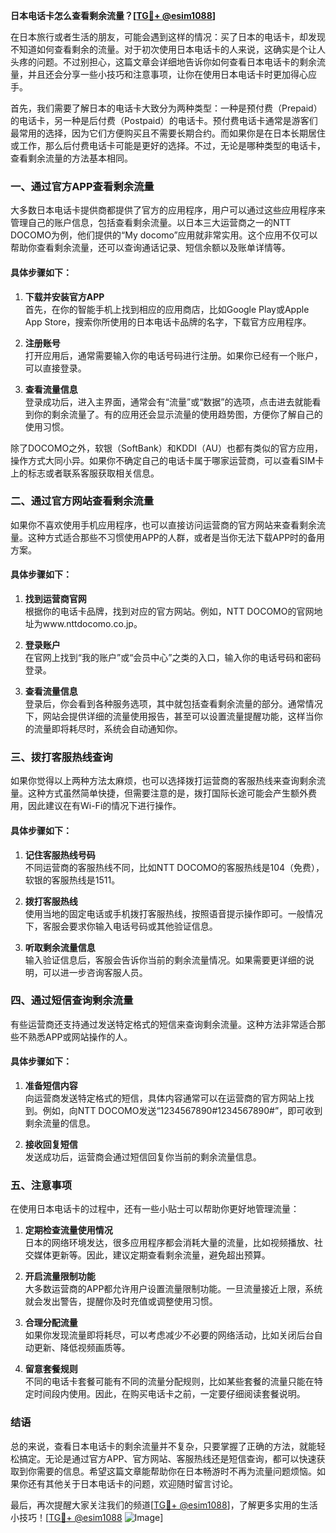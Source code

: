 **日本电话卡怎么查看剩余流量？[[TG💪+ @esim1088](https://t.me/s/esim1088)]**

在日本旅行或者生活的朋友，可能会遇到这样的情况：买了日本的电话卡，却发现不知道如何查看剩余的流量。对于初次使用日本电话卡的人来说，这确实是个让人头疼的问题。不过别担心，这篇文章会详细地告诉你如何查看日本电话卡的剩余流量，并且还会分享一些小技巧和注意事项，让你在使用日本电话卡时更加得心应手。

首先，我们需要了解日本的电话卡大致分为两种类型：一种是预付费（Prepaid）的电话卡，另一种是后付费（Postpaid）的电话卡。预付费电话卡通常是游客们最常用的选择，因为它们方便购买且不需要长期合约。而如果你是在日本长期居住或工作，那么后付费电话卡可能是更好的选择。不过，无论是哪种类型的电话卡，查看剩余流量的方法基本相同。

### **一、通过官方APP查看剩余流量**

大多数日本电话卡提供商都提供了官方的应用程序，用户可以通过这些应用程序来管理自己的账户信息，包括查看剩余流量。以日本三大运营商之一的NTT DOCOMO为例，他们提供的“My docomo”应用就非常实用。这个应用不仅可以帮助你查看剩余流量，还可以查询通话记录、短信余额以及账单详情等。

#### **具体步骤如下：**
1. **下载并安装官方APP**  
   首先，在你的智能手机上找到相应的应用商店，比如Google Play或Apple App Store，搜索你所使用的日本电话卡品牌的名字，下载官方应用程序。
   
2. **注册账号**  
   打开应用后，通常需要输入你的电话号码进行注册。如果你已经有一个账户，可以直接登录。

3. **查看流量信息**  
   登录成功后，进入主界面，通常会有“流量”或“数据”的选项，点击进去就能看到你的剩余流量了。有的应用还会显示流量的使用趋势图，方便你了解自己的使用习惯。

除了DOCOMO之外，软银（SoftBank）和KDDI（AU）也都有类似的官方应用，操作方式大同小异。如果你不确定自己的电话卡属于哪家运营商，可以查看SIM卡上的标志或者联系客服获取相关信息。

### **二、通过官方网站查看剩余流量**

如果你不喜欢使用手机应用程序，也可以直接访问运营商的官方网站来查看剩余流量。这种方式适合那些不习惯使用APP的人群，或者是当你无法下载APP时的备用方案。

#### **具体步骤如下：**
1. **找到运营商官网**  
   根据你的电话卡品牌，找到对应的官方网站。例如，NTT DOCOMO的官网地址为www.nttdocomo.co.jp。

2. **登录账户**  
   在官网上找到“我的账户”或“会员中心”之类的入口，输入你的电话号码和密码登录。

3. **查看流量信息**  
   登录后，你会看到各种服务选项，其中就包括查看剩余流量的部分。通常情况下，网站会提供详细的流量使用报告，甚至可以设置流量提醒功能，这样当你的流量即将耗尽时，系统会自动通知你。

### **三、拨打客服热线查询**

如果你觉得以上两种方法太麻烦，也可以选择拨打运营商的客服热线来查询剩余流量。这种方式虽然简单快捷，但需要注意的是，拨打国际长途可能会产生额外费用，因此建议在有Wi-Fi的情况下进行操作。

#### **具体步骤如下：**
1. **记住客服热线号码**  
   不同运营商的客服热线不同，比如NTT DOCOMO的客服热线是104（免费），软银的客服热线是1511。

2. **拨打客服热线**  
   使用当地的固定电话或手机拨打客服热线，按照语音提示操作即可。一般情况下，客服会要求你输入电话号码或其他验证信息。

3. **听取剩余流量信息**  
   输入验证信息后，客服会告诉你当前的剩余流量情况。如果需要更详细的说明，可以进一步咨询客服人员。

### **四、通过短信查询剩余流量**

有些运营商还支持通过发送特定格式的短信来查询剩余流量。这种方法非常适合那些不熟悉APP或网站操作的人。

#### **具体步骤如下：**
1. **准备短信内容**  
   向运营商发送特定格式的短信，具体内容通常可以在运营商的官方网站上找到。例如，向NTT DOCOMO发送“1234567890#1234567890#”，即可收到剩余流量的信息。

2. **接收回复短信**  
   发送成功后，运营商会通过短信回复你当前的剩余流量信息。

### **五、注意事项**

在使用日本电话卡的过程中，还有一些小贴士可以帮助你更好地管理流量：

1. **定期检查流量使用情况**  
   日本的网络环境发达，很多应用程序都会消耗大量的流量，比如视频播放、社交媒体更新等。因此，建议定期查看剩余流量，避免超出预算。

2. **开启流量限制功能**  
   大多数运营商的APP都允许用户设置流量限制功能。一旦流量接近上限，系统就会发出警告，提醒你及时充值或调整使用习惯。

3. **合理分配流量**  
   如果你发现流量即将耗尽，可以考虑减少不必要的网络活动，比如关闭后台自动更新、降低视频画质等。

4. **留意套餐规则**  
   不同的电话卡套餐可能有不同的流量分配规则，比如某些套餐的流量只能在特定时间段内使用。因此，在购买电话卡之前，一定要仔细阅读套餐说明。

### **结语**

总的来说，查看日本电话卡的剩余流量并不复杂，只要掌握了正确的方法，就能轻松搞定。无论是通过官方APP、官方网站、客服热线还是短信查询，都可以快速获取到你需要的信息。希望这篇文章能帮助你在日本畅游时不再为流量问题烦恼。如果你还有其他关于日本电话卡的问题，欢迎随时留言讨论。

最后，再次提醒大家关注我们的频道[[TG💪+ @esim1088](https://t.me/s/esim1088)]，了解更多实用的生活小技巧！[[TG💪+ @esim1088](https://t.me/s/esim1088) ![Image](https://i.postimg.cc/4NQfJmqS/Snipaste-2025-05-13-00-14-12.png)]